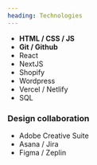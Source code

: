 ```yaml
---
heading: Technologies
---
```


- **HTML / CSS / JS**
- **Git / Github**
- React
- NextJS
- Shopify
- Wordpress
- Vercel / Netlify
- SQL

### Design collaboration
- Adobe Creative Suite
- Asana / Jira
- Figma / Zeplin

